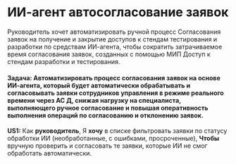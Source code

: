 # ИИ-агент автосогласование заявок

Руководитель хочет автоматизировать ручной процесс Согласования заявок на получение и 
закрытие доступов к стендам тестирования и разработки по средствам ИИ-агента, чтобы сократить
затрачиваемое время согласования заявок, созданных с помощью МИП Доступ к стендам разработки и тестирования.

#### Задача: Автоматизировать процесс согласования заявок на основе ИИ-агента, который будет автоматически обрабатывать и согласовывать заявки сотрудников управления в режиме реального времени через АС Д, снижая нагрузку на специалиста, выполняющего ручное согласование и повышая оперативность выполнения операций по согласованию и отклонению заявок.

**US1:** Как **руководитель**,
Я **хочу** в списке фильтровать заявки по статусу обработки ИИ (необработанные, с ошибками, просроченные),
**Чтобы** вручную проверить и согласовать те заявки, которые ИИ не смог обработать автоматически.
